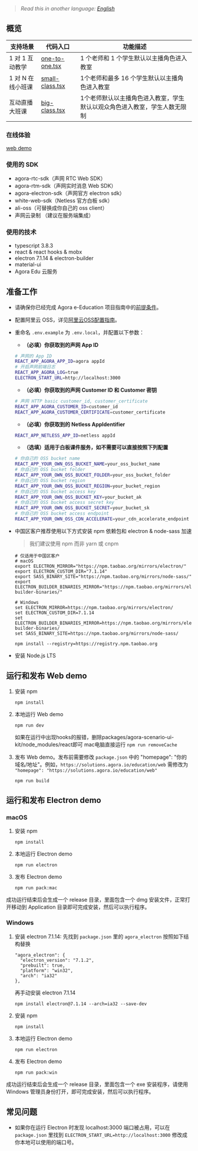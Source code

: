 > *Read this in another language: [English](README.md)*

## 概览

|支持场景|代码入口|功能描述|
| ---- | ----- | ----- |
|1 对 1 互动教学 | [one-to-one.tsx](https://github.com/AgoraIO-Usecase/eEducation/blob/master/education_web/src/pages/classroom/one-to-one.tsx) | 1 个老师和 1 个学生默认以主播角色进入教室 |
|1 对 N 在线小班课| [small-class.tsx](https://github.com/AgoraIO-Usecase/eEducation/blob/master/education_web/src/pages/classroom/small-class.tsx) | 1个老师和最多 16 个学生默认以主播角色进入教室 |
|互动直播大班课| [big-class.tsx](https://github.com/AgoraIO-Usecase/eEducation/blob/master/education_web/src/pages/classroom/big-class.tsx) | 1个老师默认以主播角色进入教室，学生默认以观众角色进入教室，学生人数无限制 |

### 在线体验

[web demo](https://solutions.agora.io/education/web_v2/)

### 使用的 SDK

- agora-rtc-sdk（声网 RTC Web SDK）
- agora-rtm-sdk（声网实时消息 Web SDK）
- agora-electron-sdk（声网官方 electron sdk）
- white-web-sdk（Netless 官方白板 sdk）
- ali-oss（可替换成你自己的 oss client）
- 声网云录制 （建议在服务端集成）

### 使用的技术
- typescript 3.8.3
- react & react hooks & mobx
- electron 7.1.14 & electron-builder
- material-ui
- Agora Edu 云服务

## 准备工作

- 请确保你已经完成 Agora e-Education 项目指南中的[前提条件](../README.zh.md#prerequisites)。
- 配置阿里云 OSS，详见[阿里云OSS配置指南](https://github.com/AgoraIO-Usecase/eEducation/wiki/%E9%98%BF%E9%87%8C%E4%BA%91OSS%E9%85%8D%E7%BD%AE%E6%8C%87%E5%8D%97)。
- 重命名 `.env.example` 为 `.env.local`，并配置以下参数：
   - **（必填）你获取到的声网 App ID**
   ```bash
   # 声网的 App ID
   REACT_APP_AGORA_APP_ID=agora appId
   # 开启声网前端日志
   REACT_APP_AGORA_LOG=true
   ELECTRON_START_URL=http://localhost:3000
   ```
   - **（必填）你获取到的声网 Customer ID 和 Customer 密钥**
   ```bash
   # 声网 HTTP basic customer_id, customer_certificate
   REACT_APP_AGORA_CUSTOMER_ID=customer_id
   REACT_APP_AGORA_CUSTOMER_CERTIFICATE=customer_certificate
   ```
   - **（必填）你获取到的 Netless AppIdentifier**
   ```bash
   REACT_APP_NETLESS_APP_ID=netless appId
   ```
   - **（选填）适用于白板课件服务，如不需要可以直接按照下列配置**
   ```bash
   # 你自己的 OSS bucket name
   REACT_APP_YOUR_OWN_OSS_BUCKET_NAME=your_oss_bucket_name
   # 你自己的 OSS bucket folder
   REACT_APP_YOUR_OWN_OSS_BUCKET_FOLDER=your_oss_bucket_folder
   # 你自己的 OSS bucket region
   REACT_APP_YOUR_OWN_OSS_BUCKET_REGION=your_bucket_region
   # 你自己的 OSS bucket access key
   REACT_APP_YOUR_OWN_OSS_BUCKET_KEY=your_bucket_ak
   # 你自己的 OSS bucket access secret key
   REACT_APP_YOUR_OWN_OSS_BUCKET_SECRET=your_bucket_sk
   # 你自己的 OSS bucket access endpoint
   REACT_APP_YOUR_OWN_OSS_CDN_ACCELERATE=your_cdn_accelerate_endpoint
   ```

- 中国区客户推荐使用以下方式安装 npm 依赖包和 electron & node-sass 加速
  > 我们建议使用 npm 而非 yarn 或 cnpm
  ```
  # 仅适用于中国区客户
  # macOS
  export ELECTRON_MIRROR="https://npm.taobao.org/mirrors/electron/"
  export ELECTRON_CUSTOM_DIR="7.1.14"
  export SASS_BINARY_SITE="https://npm.taobao.org/mirrors/node-sass/"
  export ELECTRON_BUILDER_BINARIES_MIRROR="https://npm.taobao.org/mirrors/electron-builder-binaries/"

  # Windows
  set ELECTRON_MIRROR=https://npm.taobao.org/mirrors/electron/
  set ELECTRON_CUSTOM_DIR=7.1.14
  set ELECTRON_BUILDER_BINARIES_MIRROR=https://npm.taobao.org/mirrors/electron-builder-binaries/
  set SASS_BINARY_SITE=https://npm.taobao.org/mirrors/node-sass/

  npm install --registry=https://registry.npm.taobao.org
  ```

- 安装 Node.js LTS

## 运行和发布 Web demo

1. 安装 npm

   ```
   npm install
   ```

2. 本地运行 Web demo

   ```
   npm run dev
   ```
    如果在运行中出现hooks的报错，删除packages/agora-scenario-ui-kit/node_modules/react即可
    mac电脑直接运行 `npm run removeCache`
3. 发布 Web demo。发布前需要修改 `package.json` 中的 "homepage": "你的域名/地址"。例如，`https://solutions.agora.io/education/web` 需修改为 `"homepage": "https://solutions.agora.io/education/web"` 

   ```
   npm run build
   ```

## 运行和发布 Electron demo

### macOS
1. 安装 npm

   ```
   npm install
   ```
2. 本地运行 Electron demo

   ```
   npm run electron
   ```

2. 发布 Electron demo

   ```
   npm run pack:mac
   ```

成功运行结束后会生成一个 release 目录，里面包含一个 dmg 安装文件，正常打开移动到 Application 目录即可完成安装，然后可以执行程序。 

### Windows
1. 安装 electron 7.1.14: 先找到 `package.json` 里的 `agora_electron` 按照如下结构替换
   ```
   "agora_electron": {
     "electron_version": "7.1.2",
     "prebuilt": true,
     "platform": "win32",
     "arch": "ia32"
   },
   ```
   再手动安装 electron 7.1.14
   ```
   npm install electron@7.1.14 --arch=ia32 --save-dev
   ```
2. 安装 npm
   ```
   npm install
   ```

3. 本地运行 Electron demo

   ```
   npm run electron
   ```

4. 发布 Electron demo

   ```
   npm run pack:win
   ```

成功运行结束后会生成一个 release 目录，里面包含一个 exe 安装程序，请使用 Windows 管理员身份打开，即可完成安装，然后可以执行程序。

## 常见问题 
- 如果你在运行 Electron 时发现 localhost:3000 端口被占用，可以在 `package.json` 里找到 `ELECTRON_START_URL=http://localhost:3000` 修改成你本地可以使用的端口号。 

